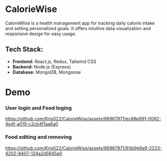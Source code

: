 # CalorieWise

CalorieWise is a health management app for tracking daily calorie intake and setting personalized goals. It offers intuitive data visualization and responsive design for easy usage.

## Tech Stack:

- **Frontend:** React.js, Redux, Tailwind CSS
- **Backend:** Node.js (Express)
- **Database:** MongoDB, Mongoose

# Demo

### User login and Food loging

https://github.com/Kris022/CalorieWise/assets/86967871/ec88e991-0092-4edf-a019-c2cb4f1aa6a0

### Food editing and removing

https://github.com/Kris022/CalorieWise/assets/86967871/93b9e9a9-2223-4202-8407-124a2d5945e0

